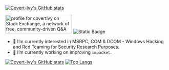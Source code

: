 [![Covert-Ivy's GitHub stats](https://capsule-render.vercel.app/api?type=venom&height=300&color=gradient&text=🐱‍👤Hi🌿)](https://github.com/covertivy)

<a href="https://stackexchange.com/users/19108462"><img src="https://stackexchange.com/users/flair/19108462.png?theme=dark" width="208" height="58" alt="profile for covertivy on Stack Exchange, a network of free, community-driven Q&amp;A sites" title="profile for covertivy on Stack Exchange, a network of free, community-driven Q&amp;A sites"></a>
![Static Badge](https://img.shields.io/badge/gav-no-purple)

- 🌱 I’m currently interested in MSRPC, COM & DCOM - Windows Hacking and Red Teaming for Security Research Purposes.
- 🔭 I’m currently working on improving `impacket`.

[![Covert-Ivy's GitHub stats](https://github-readme-stats.vercel.app/api?username=covertivy&show_icons=true&theme=radical&show_owner=true&show=reviews,discussions_started,discussions_answered,prs_merged,prs_merged_percentage)](https://github.com/covertivy)
[![Top Langs](https://github-readme-stats.vercel.app/api/top-langs/?username=covertivy&layout=compact&theme=radical)](https://github.com/covertivy)
